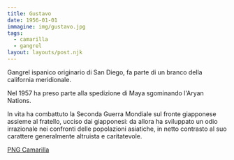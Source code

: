 ```yaml
---
title: Gustavo
date: 1956-01-01
immagine: img/gustavo.jpg
tags:
  - camarilla
  - gangrel
layout: layouts/post.njk
---
```


Gangrel ispanico originario di San Diego, fa parte di un branco della california meridionale.

Nel 1957 ha preso parte alla spedizione di Maya sgominando l'Aryan Nations.

In vita ha combattuto la Seconda Guerra Mondiale sul fronte giapponese assieme al fratello, ucciso dai giapponesi: da allora ha sviluppato un odio irrazionale nei confronti delle popolazioni asiatiche, in netto contrasto al suo carattere generalmente altruista e caritatevole. 

<a href="http://xabacadabra.com/cursed-legacy/png-camarilla.html" class="button back">PNG Camarilla</a>